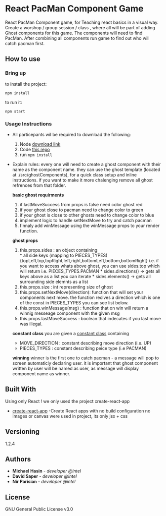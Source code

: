 # React PacMan Component Game
React PacMan Component game, for Teaching react basics in a visual way.
Create a worshop / group session / class , 
where all will be part of adding Ghost components for this game.
The components will need to find PacMan.
After combining all components run game to find out who will catch pacman first.



## How to use



### Bring up
to install the project:

```
npm install
```

to run it:

```
npm start
```

### Usage Instructions
* All particepants wil be required to download the following:
  1. Node [download link](https://nodejs.org/en/download/current/)
  2. Code [this repo](https://github.com/mikehn/ReactComponentGame)
  3. run `npm install`

* Explain rules:
  every one will need to create a ghost component with their name as the component name.
  they can use the ghost template (located at ./src/ghostComponents),
  for a quick class setup and inline instructions.
  if you want to make it more chalenging remove all ghost refrences from that folder.

  **basic ghost requirments**
  1. if lastMoveSuccess from props is false need color ghost red 
  2. if your ghost close to pacman need to change color to green
  3. if your ghost is close to other ghosts need to change color to blue
  4. implement logic to handle setNextMove to try and catch pacman
  5. finnaly add winMessage using the winMessage props to your render function.

  **ghost props**
  1.  this.props.sides                 : an object containing  
                                            * all side keys (mapping to PIECES_TYPES)
                                             {topLeft,top,topRight,left,right,bottomLeft,bottom,bottomRight}
                                             i.e. if you want to access whats above ghost,
                                             you can use sides.top which will return i.e. PIECES_TYPES.PACMAN
                                            * sides.directions() -> gets all keys above as a list you can iterate
                                            * sides.elements() -> gets all surrounding side elemnts as a list
  2.  this.props.size                  :   int representing size of ghost
  3.  this.props.setNextMove(direction):   function that will set your components next move.
                                            the function recives a direction which is one of the const in PIECES_TYPES
                                            you can see list below.
  4.  this.props.winMessage(msg)       :   function that on win will return a winnig messeage component
                                            with the given msg 
  5.  this.props.lastMoveSuccess       :   boolean that indecates if you last move was illegal.

  **constant class**
  you are given a [constant class](Consts.js) containing
  * MOVE_DIRECTION : constant describing move direction (i.e. UP)
  * PIECES_TYPES   : constant describing peice type (i.e PACMAN)

  **winning**
  winner is the first one to catch pacman - a message will pop to screen automaticly declaring user.
  it is important that ghost component written by user will be named as user, as message will display 
  component name as winner.

## Built With
Using only React !
we only used the project create-react-app 
* [create-react-app](https://github.com/facebookincubator/create-react-app) -Create React apps with no build configuration
no images or canvas were used in project, its only jsx + css

## Versioning
1.2.4

## Authors

* **Michael Hasin** - *developer @intel*  
* **David Saper**   - *developer @intel*  
* **Nir Parisian**  - *developer @intel*  


## License
GNU General Public License v3.0